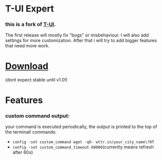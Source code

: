 # T-UI Expert
### this is a fork of [T-UI](https://github.com/fAndreuzzi/TUI-ConsoleLauncher).

The first release will mostly fix "bugs" or misbehaviour.
I will also add settings for more customization.
After that i will try to add bigger features that need more work.


# [Download](https://github.com/v1nc/TUI-Expert/releases)
(dont expect stable until v1.0!)

# Features

### custom command output:
your command is executed periodically, the output is printed to the top of the terminal!
commands:
- `config -set custom_command wget -qO- wttr.in/your_city_name\?0T`
- `config -set custom_command_timeout 60000`(currently means refresh after 60s)
